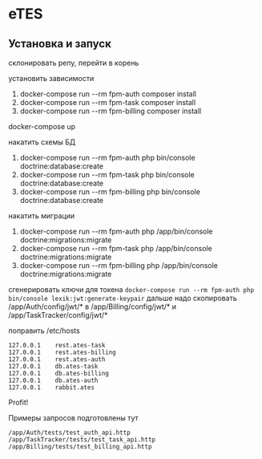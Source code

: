 # eTES

## Установка и запуск

склонировать репу, перейти в корень

установить зависимости
1) docker-compose run --rm fpm-auth composer install
2) docker-compose run --rm fpm-task composer install
3) docker-compose run --rm fpm-billing composer install

docker-compose up

накатить схемы БД
1) docker-compose run --rm fpm-auth php bin/console doctrine:database:create
2) docker-compose run --rm fpm-task php bin/console doctrine:database:create
3) docker-compose run --rm fpm-billing php bin/console doctrine:database:create

накатить миграции
1) docker-compose run --rm fpm-auth php /app/bin/console doctrine:migrations:migrate
2) docker-compose run --rm fpm-task php /app/bin/console doctrine:migrations:migrate
3) docker-compose run --rm fpm-billing php /app/bin/console doctrine:migrations:migrate

cгенерировать ключи для токена
```docker-compose run --rm fpm-auth php bin/console lexik:jwt:generate-keypair```
дальше надо скопировать /app/Auth/config/jwt/* в /app/Billing/config/jwt/* и /app/TaskTracker/config/jwt/*

поправить /etc/hosts
   ```
   127.0.0.1	rest.ates-task
   127.0.0.1	rest.ates-billing
   127.0.0.1	rest.ates-auth
   127.0.0.1	db.ates-task
   127.0.0.1	db.ates-billing
   127.0.0.1	db.ates-auth
   127.0.0.1	rabbit.ates
   ```

Profit!

Примеры запросов подготовлены тут
   ```
   /app/Auth/tests/test_auth_api.http
   /app/TaskTracker/tests/test_task_api.http
   /app/Billing/tests/test_billing_api.http
   ```
